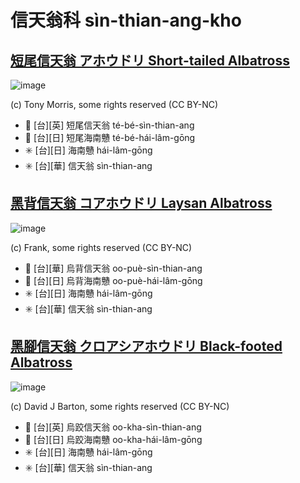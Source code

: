 # 信天翁科 sìn-thian-ang-kho

## [短尾信天翁 アホウドリ Short-tailed Albatross](https://ebird.org/species/shtalb)

![image](https://inaturalist-open-data.s3.amazonaws.com/photos/186779763/medium.jpg)

(c) Tony Morris, some rights reserved (CC BY-NC)

- 🎯 [台][英] 短尾信天翁 té-bé-sìn-thian-ang
- 🎯 [台][日] 短尾海南戇 té-bé-hái-lâm-gōng
- ✳️ [台][日] 海南戇 hái-lâm-gōng
- ✳️ [台][華] 信天翁 sìn-thian-ang

## [黑背信天翁 コアホウドリ Laysan Albatross](https://ebird.org/species/layalb)

![image](https://inaturalist-open-data.s3.amazonaws.com/photos/12671058/medium.jpeg)

(c) Frank, some rights reserved (CC BY-NC)

- 🎯 [台][華] 烏背信天翁 oo-puè-sìn-thian-ang
- 🎯 [台][日] 烏背海南戇 oo-puè-hái-lâm-gōng
- ✳️ [台][日] 海南戇 hái-lâm-gōng
- ✳️ [台][華] 信天翁 sìn-thian-ang

## [黑腳信天翁 クロアシアホウドリ Black-footed Albatross](https://ebird.org/species/bkfalb)

![image](https://inaturalist-open-data.s3.amazonaws.com/photos/4767337/medium.jpeg)

(c) David J Barton, some rights reserved (CC BY-NC)

- 🎯 [台][英] 烏跤信天翁 oo-kha-sìn-thian-ang
- 🎯 [台][日] 烏跤海南戇 oo-kha-hái-lâm-gōng
- ✳️ [台][日] 海南戇 hái-lâm-gōng
- ✳️ [台][華] 信天翁 sìn-thian-ang
